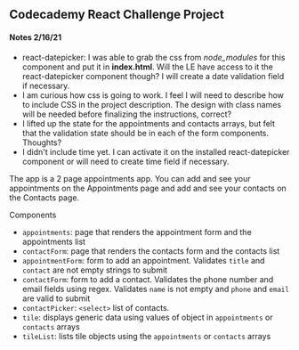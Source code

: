 ## Codecademy React Challenge Project

#### Notes 2/16/21
- react-datepicker: I was able to grab the css from *node_modules* for this component and put it in **index.html**. Will the LE have access to it the react-datepicker component though? I will create a date validation field if necessary.
- I am curious how css is going to work. I feel I will need to describe how to include CSS in the project description. The design with class names will be needed before finalizing the instructions, correct?
- I lifted up the state for the appointments and contacts arrays, but felt that the validation state should be in each of the form components. Thoughts?
- I didn't include time yet. I can activate it on the installed react-datepicker component or will need to create time field if necessary.

The app is a 2 page appointments app. You can add and see your appointments on the Appointments page and add and see your contacts on the Contacts page. 

Components
- `appointments`: page that renders the appointment form and the appointments list
- `contactForm`: page that renders the contacts form and the contacts list
- `appointmentForm`: form to add an appointment. Validates `title` and `contact` are not empty strings to submit
- `contactForm`: form to add a contact. Validates the phone number and email fields using regex. Validates `name` is not empty and `phone` and `email` are valid to submit
- `contactPicker`: `<select>` list of contacts.
- `tile`: displays generic data using values of object in `appointments` or `contacts` arrays
- `tileList`: lists tile objects using the `appointments` or `contacts` arrays